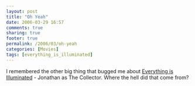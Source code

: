 ```yaml
---
layout: post
title: "Oh Yeah"
date: 2006-03-29 16:57
comments: true
sharing: true
footer: true
permalink: /2006/03/oh-yeah
categories: [Movies]
tags: [everything_is_illuminated]
---
```

I remembered the other big thing that bugged me about <a href="/2006/03/everything-illuminated">Everything is Illuminated</a> - Jonathan as The Collector.  Where the hell did that come from?
